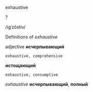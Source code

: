 exhaustive

?

/iɡˈzôstiv/

Definitions of _exhaustive_

adjective
**исчерпывающий**

    exhaustive, comprehensive
**истощающий**

    exhaustive, consumptive

_exhaustive_
**исчерпывающий**, **полный**